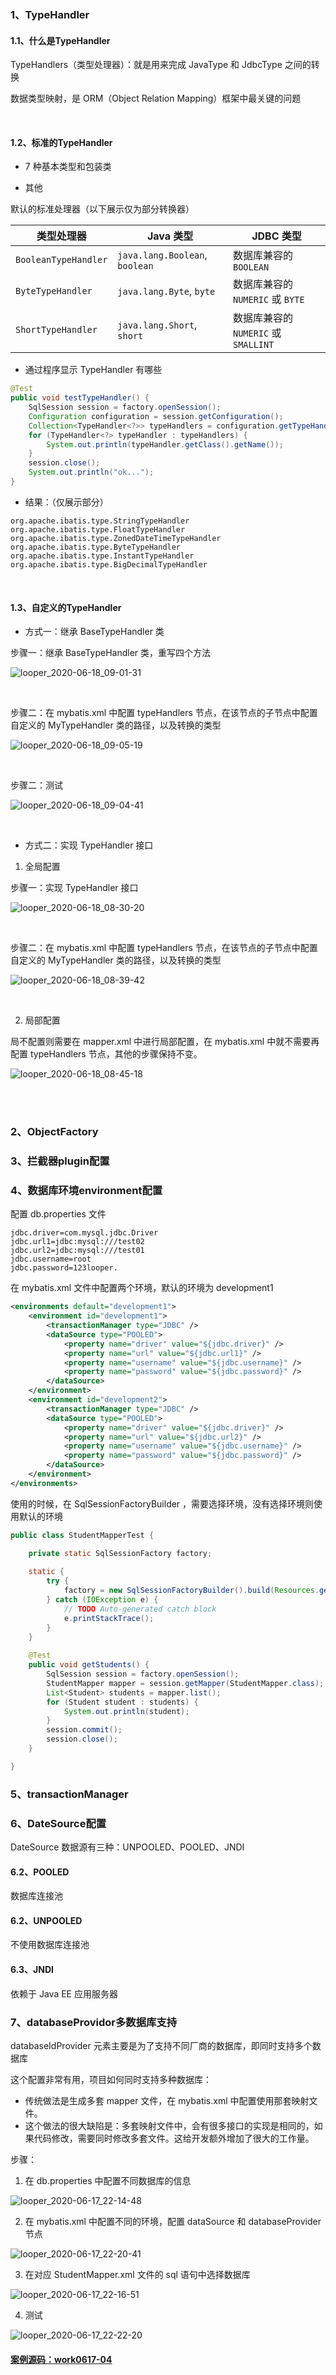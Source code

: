 ### 1、TypeHandler

#### 1.1、什么是TypeHandler

TypeHandlers（类型处理器）：就是用来完成 JavaType 和 JdbcType 之间的转换

数据类型映射，是 ORM（Object Relation Mapping）框架中最关键的问题

<br>

#### 1.2、标准的TypeHandler

* 7 种基本类型和包装类 

* 其他

默认的标准处理器（以下展示仅为部分转换器）

| **类型处理器**       | **Java** **类型**              | **JDBC** **类型**                    |
| -------------------- | ------------------------------ | ------------------------------------ |
| `BooleanTypeHandler` | `java.lang.Boolean`, `boolean` | 数据库兼容的 `BOOLEAN`               |
| `ByteTypeHandler`    | `java.lang.Byte`, `byte`       | 数据库兼容的 `NUMERIC` 或 `BYTE`     |
| `ShortTypeHandler`   | `java.lang.Short`, `short`     | 数据库兼容的 `NUMERIC` 或 `SMALLINT` |

* 通过程序显示 TypeHandler 有哪些

~~~java
@Test
public void testTypeHandler() {
    SqlSession session = factory.openSession();
    Configuration configuration = session.getConfiguration();
    Collection<TypeHandler<?>> typeHandlers = configuration.getTypeHandlerRegistry().getTypeHandlers();
    for (TypeHandler<?> typeHandler : typeHandlers) {
        System.out.println(typeHandler.getClass().getName());
    }
    session.close();
    System.out.println("ok...");
}
~~~

* 结果：（仅展示部分）

~~~
org.apache.ibatis.type.StringTypeHandler
org.apache.ibatis.type.FloatTypeHandler
org.apache.ibatis.type.ZonedDateTimeTypeHandler
org.apache.ibatis.type.ByteTypeHandler
org.apache.ibatis.type.InstantTypeHandler
org.apache.ibatis.type.BigDecimalTypeHandler
~~~

<br>

#### 1.3、自定义的TypeHandler

* 方式一：继承 BaseTypeHandler 类

步骤一：继承 BaseTypeHandler 类，重写四个方法

![looper_2020-06-18_09-01-31](image/looper_2020-06-18_09-01-31.png)

<br>

步骤二：在 mybatis.xml 中配置 typeHandlers 节点，在该节点的子节点中配置自定义的 MyTypeHandler 类的路径，以及转换的类型

![looper_2020-06-18_09-05-19](image/looper_2020-06-18_09-05-19.png)

<br>

步骤二：测试

![looper_2020-06-18_09-04-41](image/looper_2020-06-18_09-04-41.png)

<br>

* 方式二：实现 TypeHandler 接口

1. 全局配置

步骤一：实现 TypeHandler 接口

![looper_2020-06-18_08-30-20](image/looper_2020-06-18_08-30-20.png)

<br>

步骤二：在 mybatis.xml 中配置 typeHandlers 节点，在该节点的子节点中配置自定义的 MyTypeHandler 类的路径，以及转换的类型

![looper_2020-06-18_08-39-42](image/looper_2020-06-18_08-39-42.png)

<br>

2. 局部配置

局不配置则需要在 mapper.xml 中进行局部配置，在 mybatis.xml 中就不需要再配置 typeHandlers 节点，其他的步骤保持不变。

![looper_2020-06-18_08-45-18](image/looper_2020-06-18_08-45-18.png)

<br>

<br>

### 2、ObjectFactory









### 3、拦截器plugin配置









### 4、数据库环境environment配置

配置 db.properties 文件

~~~properties
jdbc.driver=com.mysql.jdbc.Driver
jdbc.url1=jdbc:mysql:///test02
jdbc.url2=jdbc:mysql:///test01
jdbc.username=root
jdbc.password=123looper.
~~~

在 mybatis.xml 文件中配置两个环境，默认的环境为 development1

~~~xml
<environments default="development1">
    <environment id="development1">
        <transactionManager type="JDBC" />
        <dataSource type="POOLED">
            <property name="driver" value="${jdbc.driver}" />
            <property name="url" value="${jdbc.url1}" />
            <property name="username" value="${jdbc.username}" />
            <property name="password" value="${jdbc.password}" />
        </dataSource>
    </environment>
    <environment id="development2">
        <transactionManager type="JDBC" />
        <dataSource type="POOLED">
            <property name="driver" value="${jdbc.driver}" />
            <property name="url" value="${jdbc.url2}" />
            <property name="username" value="${jdbc.username}" />
            <property name="password" value="${jdbc.password}" />
        </dataSource>
    </environment>
</environments>
~~~

使用的时候，在 SqlSessionFactoryBuilder ，需要选择环境，没有选择环境则使用默认的环境

~~~java
public class StudentMapperTest {

	private static SqlSessionFactory factory;
	
	static {
		try {
			factory = new SqlSessionFactoryBuilder().build(Resources.getResourceAsReader("mybatis.xml"),"development2");
		} catch (IOException e) {
			// TODO Auto-generated catch block
			e.printStackTrace();
		}
	}
	
	@Test
	public void getStudents() {
		SqlSession session = factory.openSession();
		StudentMapper mapper = session.getMapper(StudentMapper.class);
		List<Student> students = mapper.list();
		for (Student student : students) {
			System.out.println(student);
		}
		session.commit();
		session.close();
	}

}
~~~





### 5、transactionManager







### 6、DateSource配置

DateSource 数据源有三种：UNPOOLED、POOLED、JNDI



#### 6.2、POOLED

数据库连接池



#### 6.2、UNPOOLED

不使用数据库连接池



#### 6.3、JNDI

依赖于 Java EE 应用服务器





### 7、databaseProvidor多数据库支持

databaseIdProvider 元素主要是为了支持不同厂商的数据库，即同时支持多个数据库

这个配置非常有用，项目如何同时支持多种数据库：

* 传统做法是生成多套 mapper 文件，在 mybatis.xml 中配置使用那套映射文件。
* 这个做法的很大缺陷是：多套映射文件中，会有很多接口的实现是相同的，如果代码修改，需要同时修改多套文件。这给开发额外增加了很大的工作量。

步骤：

1. 在 db.properties 中配置不同数据库的信息

![looper_2020-06-17_22-14-48](image/looper_2020-06-17_22-14-48.png)

2. 在 mybatis.xml 中配置不同的环境，配置 dataSource 和 databaseProvider 节点

![looper_2020-06-17_22-20-41](image/looper_2020-06-17_22-20-41.png)

3. 在对应 StudentMapper.xml 文件的 sql 语句中选择数据库

![looper_2020-06-17_22-16-51](image/looper_2020-06-17_22-16-51.png)

4. 测试

![looper_2020-06-17_22-22-20](image/looper_2020-06-17_22-22-20.png)



#### [案例源码：work0617-04]( https://github.com/1004032560 )















